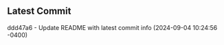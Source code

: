 
## Latest Commit
ddd47a6 - Update README with latest commit info (2024-09-04 10:24:56 -0400) <Yunxi-Zhou>
